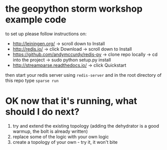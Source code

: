 # the geopython storm workshop example code


to set up please follow instructions on:

* http://leiningen.org/ → scroll down to Install 
* http://redis.io/ → click Download → scroll down to Install
* https://github.com/andymccurdy/redis-py → clone repo locally → cd into the project → sudo python setup.py install
* http://streamparse.readthedocs.io/ → click Quickstart


then start your redis server using `redis-server`
and in the root directory of this repo type `sparse run`
 
# OK now that it's running, what should I do next?
1. try and extend the existing topology (adding the dehydrator is a good warmup, the bolt is already written)
2. replace some of the logic with your own logic
3. create a topology of your own - try it, it won't bite
